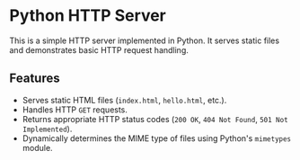 # Python HTTP Server

This is a simple HTTP server implemented in Python. It serves static files and demonstrates basic HTTP request handling.

## Features

- Serves static HTML files (`index.html`, `hello.html`, etc.).
- Handles HTTP `GET` requests.
- Returns appropriate HTTP status codes (`200 OK`, `404 Not Found`, `501 Not Implemented`).
- Dynamically determines the MIME type of files using Python's `mimetypes` module.
